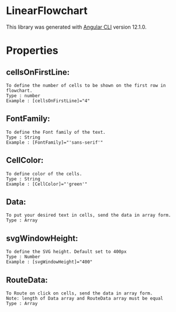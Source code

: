# LinearFlowchart

This library was generated with [Angular CLI](https://github.com/angular/angular-cli) version 12.1.0.

# Properties
## cellsOnFirstLine:
    To define the number of cells to be shown on the first row in flowchart. 
    Type : number
    Example : [cellsOnFirstLine]="4"

## FontFamily:
    To define the Font family of the text.
    Type : String
    Example : [FontFamily]="'sans-serif'"

## CellColor:
    To define color of the cells.
    Type : String
    Example : [CellColor]="'green'"

## Data:
    To put your desired text in cells, send the data in array form.
    Type : Array

## svgWindowHeight:
    To define the SVG height. Default set to 400px
    Type : Number
    Example : [svgWindowHeight]="400"

## RouteData:
    To Route on click on cells, send the data in array form.
    Note: length of Data array and RouteData array must be equal
    Type : Array
